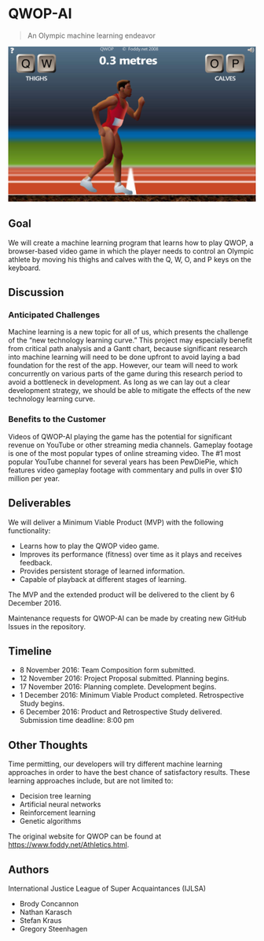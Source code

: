 # QWOP-AI

> An Olympic machine learning endeavor

![Screenshot](screenshot.png "Screenshot")

## Goal

We will create a machine learning program that learns how to play QWOP, a browser-based video game in which the player needs to control an Olympic athlete by moving his thighs and calves with the Q, W, O, and P keys on the keyboard.

## Discussion

### Anticipated Challenges

Machine learning is a new topic for all of us, which presents the challenge of the “new technology learning curve.” This project may especially benefit from critical path analysis and a Gantt chart, because significant research into machine learning will need to be done upfront to avoid laying a bad foundation for the rest of the app. However, our team will need to work concurrently on various parts of the game during this research period to avoid a bottleneck in development. As long as we can lay out a clear development strategy, we should be able to mitigate the effects of the new technology learning curve.

### Benefits to the Customer

Videos of QWOP-AI playing the game has the potential for significant revenue on YouTube or other streaming media channels. Gameplay footage is one of the most popular types of online streaming video. The #1 most popular YouTube channel for several years has been PewDiePie, which features video gameplay footage with commentary and pulls in over $10 million per year.

## Deliverables

We will deliver a Minimum Viable Product (MVP) with the following functionality:

- Learns how to play the QWOP video game.
- Improves its performance (fitness) over time as it plays and receives feedback.
- Provides persistent storage of learned information.
- Capable of playback at different stages of learning.

The MVP and the extended product will be delivered to the client by 6 December 2016.

Maintenance requests for QWOP-AI can be made by creating new GitHub Issues in the repository.

## Timeline

- 8 November 2016: Team Composition form submitted.
- 12 November 2016: Project Proposal submitted. Planning begins.
- 17 November 2016: Planning complete. Development begins.
- 1 December 2016: Minimum Viable Product completed. Retrospective Study begins.
- 6 December 2016: Product and Retrospective Study delivered. Submission time deadline: 8:00 pm

## Other Thoughts

Time permitting, our developers will try different machine learning approaches in order to have the best chance of satisfactory results. These learning approaches include, but are not limited to:

- Decision tree learning
- Artificial neural networks
- Reinforcement learning
- Genetic algorithms

The original website for QWOP can be found at https://www.foddy.net/Athletics.html.

## Authors

International Justice League of Super Acquaintances (IJLSA)

- Brody Concannon
- Nathan Karasch
- Stefan Kraus
- Gregory Steenhagen
